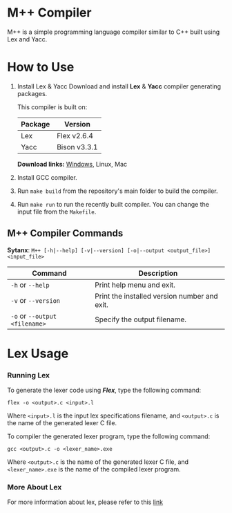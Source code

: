 # M++ Compiler
M++ is a simple programming language compiler similar to C++ built using Lex and Yacc.

# How to Use
1. Install Lex & Yacc
   Download and install **Lex** & **Yacc** compiler generating packages.

   This compiler is built on:

   | Package                 | Version        |
   | ----------------------- | -------------- |
   | Lex                     | Flex v2.6.4    |
   | Yacc                    | Bison v3.3.1   |

   **Download links:** [Windows](https://github.com/lexxmark/winflexbison/releases), Linux, Mac

2. Install GCC compiler.
3. Run `make build` from the repository's main folder to build the compiler.
4. Run `make run` to run the recently built compiler.
   You can change the input file from the `Makefile`.

## M++ Compiler Commands
**Sytanx**: `M++ [-h|--help] [-v|--version] [-o|--output <output_file>]  <input_file>`

| Command                                         | Description                                                      |
| ----------------------------------------------- | ---------------------------------------------------------------- |
| `-h` or `--help`                                | Print help menu and exit.                                        |
| `-v` or `--version`                             | Print the installed version number and exit.                     |
| `-o` or `--output` `<filename>`                 | Specify the output filename.                                     |

# Lex Usage

### Running Lex
To generate the lexer code using **_Flex_**, type the following command:

```Console
flex -o <output>.c <input>.l
```

Where `<input>.l` is the input lex specifications filename, and `<output>.c` is the name of the generated lexer C file.

To compiler the generated lexer program, type the following command:

```Console
gcc <output>.c -o <lexer_name>.exe
```

Where `<output>.c` is the name of the generated lexer C file, and `<lexer_name>.exe` is the name of the compiled lexer program.

### More About Lex
For more information about lex, please refer to this [link](https://github.com/OmarBazaraa/Compiler/blob/master/README_LEX.md)
